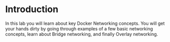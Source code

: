 # Introduction

In this lab you will learn about key Docker Networking concepts. You will get your hands dirty by going through examples of a few basic networking concepts, learn about Bridge networking, and finally Overlay networking.
